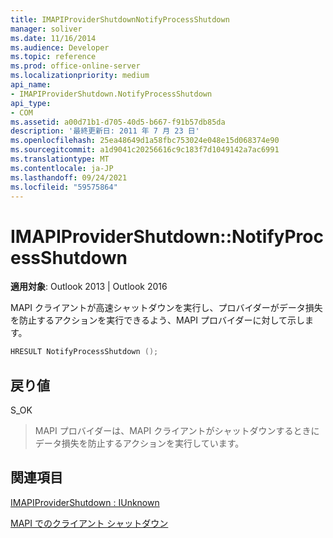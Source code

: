 ```yaml
---
title: IMAPIProviderShutdownNotifyProcessShutdown
manager: soliver
ms.date: 11/16/2014
ms.audience: Developer
ms.topic: reference
ms.prod: office-online-server
ms.localizationpriority: medium
api_name:
- IMAPIProviderShutdown.NotifyProcessShutdown
api_type:
- COM
ms.assetid: a00d71b1-d705-40d5-b667-f91b57db85da
description: '最終更新日: 2011 年 7 月 23 日'
ms.openlocfilehash: 25ea48649d1a58fbc753024e048e15d068374e90
ms.sourcegitcommit: a1d9041c20256616c9c183f7d1049142a7ac6991
ms.translationtype: MT
ms.contentlocale: ja-JP
ms.lasthandoff: 09/24/2021
ms.locfileid: "59575864"
---
```

# <a name="imapiprovidershutdownnotifyprocessshutdown"></a>IMAPIProviderShutdown::NotifyProcessShutdown

  
  
**適用対象**: Outlook 2013 | Outlook 2016 
  
MAPI クライアントが高速シャットダウンを実行し、プロバイダーがデータ損失を防止するアクションを実行できるよう、MAPI プロバイダーに対して示します。
  
```cpp
HRESULT NotifyProcessShutdown ();
```

## <a name="return-value"></a>戻り値

S_OK
  
> MAPI プロバイダーは、MAPI クライアントがシャットダウンするときにデータ損失を防止するアクションを実行しています。
    
## <a name="see-also"></a>関連項目



[IMAPIProviderShutdown : IUnknown](imapiprovidershutdowniunknown.md)


[MAPI でのクライアント シャットダウン](client-shutdown-in-mapi.md)


